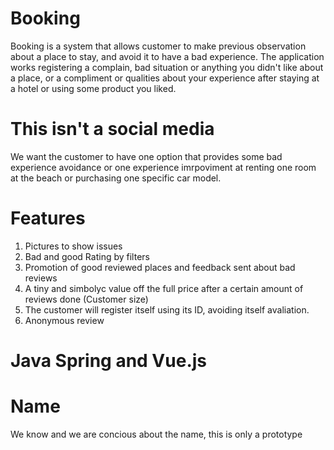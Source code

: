 # Booking
Booking is a system that allows customer to make previous observation about a place to stay, and avoid it to have a bad experience.
The application works registering a complain, bad situation or anything you didn't like about a place, or
a compliment or qualities about your experience after staying at a hotel or using some product you liked.

# This isn't a social media
We want the customer to have one option that provides some bad experience avoidance or one experience imrpoviment at renting one room at the beach or purchasing one specific car model.

# Features
1. Pictures to show issues
2. Bad and good Rating by filters
3. Promotion of good reviewed places and feedback sent about bad reviews
4. A tiny and simbolyc value off the full price after a certain amount of reviews done (Customer size)
5. The customer will register itself using its ID, avoiding itself avaliation.
6. Anonymous review

# Java Spring and Vue.js

# Name
We know and we are concious about the name, this is only a prototype
